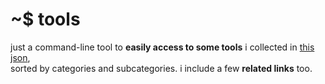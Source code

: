 # ~$ tools

just a command-line tool to **easily access to some tools** i collected in [this json](https://raw.githubusercontent.com/jartigag/tools/master/tools.json),  
sorted by categories and subcategories. i include a few **related links** too.
